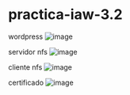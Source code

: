


# practica-iaw-3.2
wordpress
![image](https://github.com/user-attachments/assets/3b6b916d-af0e-4ad2-b712-f1957a503d96)

servidor nfs
![image](https://github.com/user-attachments/assets/a94f457d-42e6-48ea-ba7f-ba21d655ad46)

cliente nfs
![image](https://github.com/user-attachments/assets/ed6f7265-e6c5-47f6-b37f-bf7dd1556608)

certificado
![image](https://github.com/user-attachments/assets/1f103e4b-dab4-4d79-8448-a5d68399e71d)

